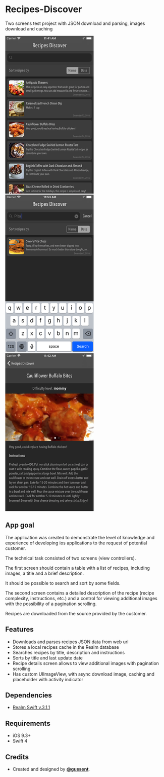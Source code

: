# Recipes-Discover
Two screens test project with JSON download and parsing, images download and caching

![Screenshot 1](Screenshots/screenshot-1.png "screenshot 1")
![Screenshot 2](Screenshots/screenshot-2.png "screenshot 2")
![Screenshot 3](Screenshots/screenshot-3.png "screenshot 3")


## App goal

The application was created to demonstrate the level of knowledge and experience of developing ios applications to the request of potential customer.

The technical task consisted of two screens (view controllers).

The first screen should contain a table with a list of recipes, including images, a title and a brief description.

It should be possible to search and sort by some fields.

The second screen contains a detailed description of the recipe (recipe complexity, instructions, etc.) and a control for viewing additional images with the possibility of a pagination scrolling.

Recipes are downloaded from the source provided by the customer.

## Features

* Downloads and parses recipes JSON data from web url
* Stores a local recipes cache in the Realm database
* Searches recipes by title, description and instructions
* Sorts by title and last update date
* Recipe details screen allows to view additional images with pagination scrolling
* Has custom UIImageView, with async download image, caching and placeholder with activity indicator

## Dependencies

* [Realm Swift v.3.1.1](https://github.com/realm/realm-cocoa)

## Requirements

* iOS 9.3+
* Swift 4

## Credits

* Created and designed by [**@gussent**](https://github.com/gussent).

